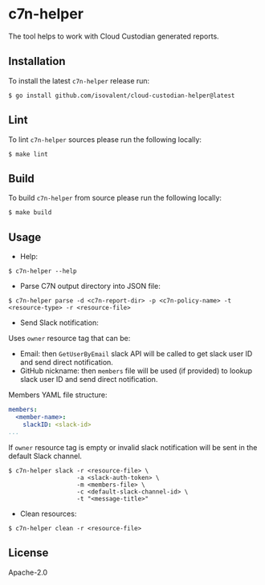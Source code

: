 # c7n-helper

The tool helps to work with Cloud Custodian generated reports.

## Installation

To install the latest `c7n-helper` release run:

```console
$ go install github.com/isovalent/cloud-custodian-helper@latest
```

## Lint

To lint `c7n-helper` sources please run the following locally:

```console
$ make lint
```

## Build

To build `c7n-helper` from source please run the following locally:

```console
$ make build
```

## Usage

* Help:

```console
$ c7n-helper --help
```

* Parse C7N output directory into JSON file:

```console
$ c7n-helper parse -d <c7n-report-dir> -p <c7n-policy-name> -t <resource-type> -r <resource-file>
```

* Send Slack notification:

Uses `owner` resource tag that can be:
 * Email: then `GetUserByEmail` slack API will be called to get slack user ID and send direct notification.
 * GitHub nickname: then `members` file will be used (if provided) to lookup slack user ID and send direct notification.

Members YAML file structure:
```yaml
members:
  <member-name>:
    slackID: <slack-id>
...
```

If `owner` resource tag is empty or invalid slack notification will be sent in the default Slack channel.

```console
$ c7n-helper slack -r <resource-file> \
                   -a <slack-auth-token> \
                   -m <members-file> \
                   -c <default-slack-channel-id> \
                   -t "<message-title>"
```

* Clean resources:

```console
$ c7n-helper clean -r <resource-file>
```

## License

Apache-2.0
